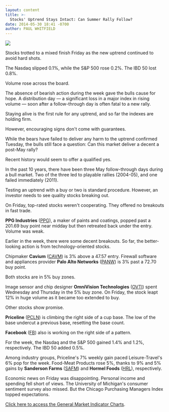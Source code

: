 ```yaml
---
layout: content
title: >-
  Stocks' Uptrend Stays Intact: Can Summer Rally Follow?
date: 2014-05-30 18:41 -0700
author: PAUL WHITFIELD
---
```






![](https://www.investors.com/wp-content/uploads/ibd-migrated-images/MPv_140602_635370603521127188.png)









Stocks trotted to a mixed finish Friday as the new uptrend continued to avoid hard shots.

  

The Nasdaq slipped 0.1%, while the S&P 500 rose 0.2%. The IBD 50 lost 0.8%.

  

Volume rose across the board.

  

The absence of bearish action during the week gave the bulls cause for hope. A distribution day — a significant loss in a major index in rising volume — soon after a follow-through day is often fatal to a new rally.

  

Staying alive is the first rule for any uptrend, and so far the indexes are holding firm.

  

However, encouraging signs don't come with guarantees.

  

While the bears have failed to deliver any harm to the uptrend confirmed Tuesday, the bulls still face a question: Can this market deliver a decent a post-May rally?

  

Recent history would seem to offer a qualified yes.

  

In the past 10 years, there have been three May follow-through days during a bull market. Two of the three led to playable rallies (2004-05), and one failed immediately (2011).

  

Testing an uptrend with a buy or two is standard procedure. However, an investor needs to see quality stocks breaking out.

  

On Friday, top-rated stocks weren't cooperating. They offered no breakouts in fast trade.

  

**PPG Industries** ([PPG](https://research.investors.com/quote.aspx?symbol=PPG)), a maker of paints and coatings, popped past a 201.69 buy point near midday but then retreated back under the entry. Volume was weak.

  

Earlier in the week, there were some decent breakouts. So far, the better-looking action is from technology-oriented stocks.

  

Chipmaker **Cavium** ([CAVM](https://research.investors.com/quote.aspx?symbol=CAVM)) is 3% above a 47.57 entry. Firewall software and appliances provider **Palo Alto Networks** ([PANW](https://research.investors.com/quote.aspx?symbol=PANW)) is 3% past a 72.70 buy point.

  

Both stocks are in 5% buy zones.

  

Image sensor and chip designer **OmniVision Technologies** ([OVTI](https://research.investors.com/quote.aspx?symbol=OVTI)) spent Wednesday and Thursday in the 5% buy zone. On Friday, the stock leapt 12% in huge volume as it became too extended to buy.

  

Other stocks show promise.

  

**Priceline** ([PCLN](https://research.investors.com/quote.aspx?symbol=PCLN)) is climbing the right side of a cup base. The low of the base undercut a previous base, resetting the base count. 

  

**Facebook** ([FB](https://research.investors.com/quote.aspx?symbol=FB)) also is working on the right side of a pattern.

  

For the week, the Nasdaq and the S&P 500 gained 1.4% and 1.2%, respectively. The IBD 50 added 0.5%.

  

Among industry groups, Priceline's 7% weekly gain paced Leisure-Travel's 6% pop for the week. Food-Meat Products rose 5%, thanks to 9% and 5% gains by **Sanderson Farms** ([SAFM](https://research.investors.com/quote.aspx?symbol=SAFM)) and **Hormel Foods** ([HRL](https://research.investors.com/quote.aspx?symbol=HRL)), respectively.

  

Economic news on Friday was disappointing. Personal income and spending fell short of views. The University of Michigan's consumer sentiment survey also missed. But the Chicago Purchasing Managers Index topped expectations.

  

[Click here to access the General Market Indicator Charts](https://www.investors.com/pdf/GMI_060214.pdf).




